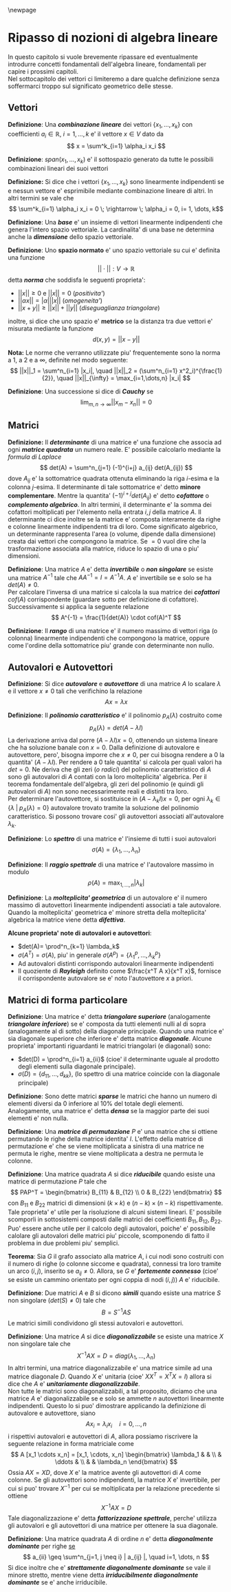 \newpage
# Ripasso di nozioni di algebra lineare
In questo capitolo si vuole brevemente ripassare ed eventualmente introdurre concetti fondamentali
dell'algebra lineare, fondamentali per capire i prossimi capitoli.  
Nel sottocapitolo dei vettori ci limiteremo a dare qualche definizione senza soffermarci troppo sul 
significato geometrico delle stesse.

## Vettori
**Definizione**: Una ***combinazione lineare*** dei vettori $\{x_1, \dots, x_k\}$ con coefficienti $a_i \in
\mathbb{R}$, $i=1,\dots,k$ e' il vettore $x \in V$ dato da
$$ x = \sum^k_{i=1} \alpha_i x_i $$

**Definizione**: $span(x_1, \dots, x_k)$ e' il sottospazio generato da tutte le possibili combinazioni
lineari dei suoi vettori 

**Definizione:** Si dice che i vettori $\{x_1, \dots, x_k\}$ sono linearmente indipendenti se e
nessun vettore e' esprimibile mediante combinazione lineare di altri. 
In altri termini se vale che
$$ \sum^k_{i=1} \alpha_i x_i = 0 \; \rightarrow \; \alpha_i = 0, i= 1, \dots, k$$

**Definizione**: Una ***base*** e' un insieme di vettori linearmente indipendenti che genera l'intero
spazio vettoriale. La cardinalita' di una base ne determina anche la ***dimensione*** dello spazio
vettoriale.

**Definizione**: Uno **spazio normato** e' uno spazio vettoriale su cui e' definita una funzione
$$ || \cdot || : V \rightarrow \mathbb{R} $$
detta ***norma*** che soddisfa le seguenti proprieta':

* $|| x || \geq 0$ e $|| x || = 0$ (*positivita'*) 
* $|| \alpha x || = | \alpha | || x ||$ (*omogeneita'*) 
* $|| x + y || \geq || x || + || y ||$ (*diseguaglianza triangolare*) 

inoltre, si dice che uno spazio e' **metrico** se la distanza tra due vettori e' misurata mediante
la funzione $$d(x, y) = || x - y ||$$

**Nota:** Le norme che verranno utilizzate piu' frequentemente sono la norma a 1, a 2 e a $\infty$,
definite nel modo seguente:
$$ 
||x||_1 = \sum^n_{i=1} |x_i|, \quad 
||x||_2 = (\sum^n_{i=1} x^2_i)^{\frac{1}{2}}, \quad
||x||_{\infty} = \max_{i=1,\dots,n} |x_i|
$$

**Definizione**: Una successione si dice di ***Cauchy*** se
$$
\lim_{m,n \rightarrow \infty} || x_m - x_n || = 0
$$


## Matrici
**Definizione:** Il ***determinante*** di una matrice e' una funzione che associa ad ogni ***matrice
quadrata*** un numero reale. E' possibile calcolarlo mediante la *formula di Laplace*
$$
det(A) = \sum^n_{j=1} (-1)^{i+j} a_{ij} det(A_{ij})
$$
dove $A_{ij}$ e' la sottomatrice quadrata ottenuta eliminando la riga $i$-esima e la colonna
$j$-esima. Il determinante di tale sottomatrice e' detto **minore complementare**. Mentre la
quantita' $(-1)^{i+j} det(A_{ij})$ e' detto ***cofattore*** o ***complemento algebrico***.
In altri termini, il determinante e' la somma dei cofattori moltiplicati per l'elemento nella
entrata $i,j$ della matrice $A$. Il determinante ci dice inoltre se la matrice e' composta
interamente da righe e colonne linearmente indipendenti tra di loro. Come significato algebrico, un
determinante rappresenta l'area (o volume, dipende dalla dimensione) creata dai vettori che
compongono la matrice. Se $=0$ vuol dire che la trasformazione associata alla matrice, riduce lo
spazio di una o piu' dimensioni.

**Definizione**: Una matrice $A$ e' detta ***invertibile*** o ***non singolare*** se esiste una matrice
$A^{-1}$ tale che $AA^{-1} = I = A^{-1}A$. $A$ e' invertibile se e solo se ha $det(A) \neq 0$.  
Per calcolare l'inversa di una matrice si calcola la sua matrice dei ***cofattori*** $cof(A)$ corrispondente
(guardare sotto per definizione di cofattore). Successivamente si applica la seguente relazione
$$
A^{-1} = \frac{1}{det(A)} \cdot cof(A)^T 
$$

**Definizione**: Il ***rango*** di una matrice e' il numero massimo di vettori riga (o colonna)
linearmente indipendenti che compongono la matrice, oppure come l'ordine della sottomatrice piu'
grande con determinante non nullo.

## Autovalori e Autovettori
**Definizione**: Si dice ***autovalore*** e ***autovettore*** di una matrice $A$ lo scalare $\lambda$ e
il vettore $x \neq 0$ tali che verifichino la relazione
$$
Ax = \lambda x
$$

**Definizione**: Il ***polinomio caratteristico*** e' il polinomio $p_A(\lambda)$ costruito come
$$
p_A(\lambda) = det(A - \lambda I)
$$
La derivazione arriva dal porre $(A - \lambda I)x = 0$, ottenendo un sistema lineare che ha
soluzione banale con $x=0$. Dalla definizione di autovalore e autovettore, pero', bisogna imporre
che $x \neq 0$, per cui bisogna rendere a $0$ la quantita' $(A- \lambda I)$. Per rendere a 0 tale
quantita' si calcola per quali valori ha $det=0$. Ne deriva che gli zeri (*o radici*) del polinomio
caratteristico di $A$ sono gli autovalori di $A$ contati con la loro molteplicita' algebrica.
Per il teorema fondamentale dell'algebra, gli zeri del polinomio (e quindi gli autovalori di $A$)
non sono necessarimente reali e distinti tra loro.  
Per determinare l'autovettore, si sostituisce in $(A - \lambda_k I)x = 0$, per ogni $\lambda_k \in
\{ \lambda \; | \; p_A(\lambda) = 0 \}$ autovalore trovato tramite la soluzione del polinomio
caratteristico. Si possono trovare cosi' gli autovettori associati all'autovalore $\lambda_k$.

**Definizione**: Lo ***spettro*** di una matrice e' l'insieme di tutti i suoi autovalori
$$
\sigma(A) = \{\lambda_1, \dots, \lambda_n\}
$$

**Definizione**: Il ***raggio spettrale*** di una matrice e' l'autovalore massimo in modulo
$$
\rho(A) = \max_{1, \dots, n} | \lambda_k |
$$

**Definizione**: La ***molteplicita' geometrica*** di un autovalore e' il numero massimo di
autovettori linearmente indipendenti associati a tale autovalore. Quando la molteplicita' geometrica
e' minore stretta della molteplicita' algebrica la matrice viene detta ***difettiva***.

**Alcune proprieta' note di autovalori e autovettori**:

* $det(A)= \prod^n_{k=1} \lambda_k$
* $\sigma(A^T) = \sigma(A)$, piu' in generale $\sigma(A^p) = \{ \lambda_1^p, \dots, \lambda_k^p\}$
* Ad autovalori distinti corrispondo autovalori linearmente indipendenti
* Il quoziente di ***Rayleigh*** definito come $\frac{x^T A x}{x^T x}$, fornisce il corrispondente
  autovalore se e' noto l'autovettore $x$ a priori.
  
## Matrici di forma particolare

**Definizione**: Una matrice e' detta ***triangolare superiore*** (analogamente ***triangolare
inferiore***) se e' composta da tutti elementi nulli al di sopra (analogamente al di sotto) della
diagonale principale. Quando una matrice e' sia diagonale superiore che inferiore e' detta matrice
***diagonale***.
Alcune proprieta' importanti riguardanti le matrici triangolari (e diagonali) sono:

* $det(D) = \prod^n_{i=1} a_{ii}$ (cioe' il determinante uguale al prodotto degli elementi sulla
  diagonale principale).
* $\sigma(D) = \{d_{11}, \dots, d_{kk}\}$, (lo spettro di una matrice coincide con la diagonale
  principale)

**Definizione**: Sono dette matrici ***sparse*** le matrici che hanno un numero di elementi diversi
da $0$ inferiore al $10\%$ del totale degli elementi. Analogamente, una matrice e' detta ***densa***
se la maggior parte dei suoi elementi e' non nulla.

**Definizione**: Una ***matrice di permutazione*** $P$ e' una matrice che si ottiene permutando le
righe della matrice identita' $I$. L'effetto della matrice di permutazione e' che se viene
moltiplicata a sinistra di una matrice ne permuta le righe, mentre se viene moltiplicata a destra ne
permuta le colonne.

**Definizione**: Una matrice quadrata $A$ si dice ***riducibile*** quando esiste una matrice di
permutazione $P$ tale che
$$
PAP^T = \begin{bmatrix}
B_{11} & B_{12} \\ 
0 & B_{22} 
\end{bmatrix}
$$
con $B_{11}$ e $B_{22}$ matrici di dimensioni $(k \times k)$ e $(n-k) \times (n-k)$ rispettivamente.
Tale proprieta' e' utile per la risoluzione di alcuni sistemi lineari. E' possibile scomporli in
sottosistemi composti dalle matrici dei coefficienti $B_{11}, B_{12}, B_{22}$.
Puo' essere anche utile per il calcolo degli autovalori, poiche' e' possibile calolare gli
autovalori delle matrici piu' piccole, scomponendo di fatto il problema in due problemi piu'
semplici. 

**Teorema**: Sia $G$ il grafo associato alla matrice $A$, i cui nodi sono costruiti con il numero di
righe (o colonne siccome e quadrata), connessi tra loro tramite un arco $(i, j)$, inserito se
$a_{ij} \neq 0$. Allora, se $G$ e' ***fortemente connesso*** (cioe' se esiste un cammino orientato
per ogni coppia di nodi $(i, j)$) $A$ e' riducibile.   

**Definizione**: Due matrici $A$ e $B$ si dicono ***simili*** quando esiste una matrice $S$ non
singolare ($det(S) \neq 0$) tale che 
$$
B = S^{-1}AS
$$
Le matrici simili condividono gli stessi autovalori e autovettori.

**Definizione**: Una matrice $A$ si dice ***diagonalizzabile*** se esiste una matrice $X$ non
singolare tale che
$$
X^{-1}AX = D = diag(\lambda_1, \dots, \lambda_n)
$$
In altri termini, una matrice diagonalizzabile e' una matrice simile ad una matrice diagonale $D$.
Quando $X$ e' unitaria (cioe' $X X^{T} = X^{T} X = I$) allora si dice che $A$ e' ***unitariamente
diagonalizzabile***.  
Non tutte le matrici sono diagonalizzabili, a tal proposito, diciamo che una matrice $A$ e'
diagonalizzabile se e solo se ammette $n$ autovettori linearmente indipendenti.
Questo lo si puo' dimostrare applicando la definizione di autovalore e autovettore, siano
$$
Ax_i = \lambda_i x_i \quad i=0, \dots, n 
$$
i rispettivi autovalori e autovettori di $A$, allora possiamo riscrivere la seguente relazione in
forma matriciale come 
$$
A [x_1 \cdots x_n] = [x_1, \cdots, x_n]
\begin{bmatrix}
\lambda_1 & & \\
 & \ddots & \\
 & & \lambda_n
\end{bmatrix}
$$
Ossia $AX = XD$, dove $X$ e' la matrice avente gli autovettori di $A$ come colonne. Se gli
autovettori sono indipendenti, la matrice $X$ e' invertibile, per cui si puo' trovare $X^{-1}$ per
cui se moltiplicata per la relazione precedente si ottiene
$$
X^{-1}AX = D
$$
Tale diagonalizzazione e' detta ***fattorizzazione spettrale***, perche' utilizza gli autovalori e
gli autovettori di una matrice per ottenere la sua diagonale. 

**Definizione**: Una matrice quadrata $A$ di ordine $n$ e' detta ***diagonalmente dominante*** per
righe [se](se) 
$$
a_{ii} \geq \sum^n_{j=1, j \neq i} | a_{ij} |, \quad i=1, \dots, n
$$
Si dice inoltre che e' ***strettamente diagonalmente dominante*** se vale il minore stretto, mentre
viene detta ***irriducibilmente diagonalmente dominante*** se e' anche irriducibile.

